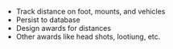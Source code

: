 * Track distance on foot, mounts, and vehicles
* Persist to database
* Design awards for distances
* Other awards like head shots, lootiung, etc.
